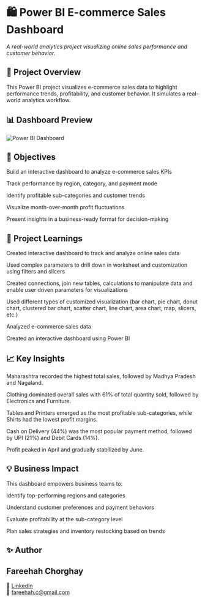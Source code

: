 # 🛍️ Power BI E-commerce Sales Dashboard
*A real-world analytics project visualizing online sales performance and customer behavior.*

## 📌 Project Overview

This Power BI project visualizes e-commerce sales data to highlight performance trends, profitability, and customer behavior.
It simulates a real-world analytics workflow.

## 📊 Dashboard Preview

![Power BI Dashboard](powerbi_dashboard_preview.png)

## 🧠 Objectives

Build an interactive dashboard to analyze e-commerce sales KPIs

Track performance by region, category, and payment mode

Identify profitable sub-categories and customer trends

Visualize month-over-month profit fluctuations

Present insights in a business-ready format for decision-making

## 🧠 Project Learnings

Created interactive dashboard to track and analyze online sales data

Used complex parameters to drill down in worksheet and customization using filters and slicers

Created connections, join new tables, calculations to manipulate data and enable user driven parameters for visualizations

Used different types of customized visualization (bar chart, pie chart, donut chart, clustered bar chart, scatter chart, line chart, area chart, map, slicers, etc.)

Analyzed e-commerce sales data

Created an interactive dashboard using Power BI

## 📈 Key Insights

Maharashtra recorded the highest total sales, followed by Madhya Pradesh and Nagaland.

Clothing dominated overall sales with 61% of total quantity sold, followed by Electronics and Furniture.

Tables and Printers emerged as the most profitable sub-categories, while Shirts had the lowest profit margins.

Cash on Delivery (44%) was the most popular payment method, followed by UPI (21%) and Debit Cards (14%).

Profit peaked in April and gradually stabilized by June.

## 💡 Business Impact

This dashboard empowers business teams to:

Identify top-performing regions and categories

Understand customer preferences and payment behaviors

Evaluate profitability at the sub-category level

Plan sales strategies and inventory restocking based on trends

## ✨ Author  

 ##   Fareehah Chorghay
📍 [LinkedIn](https://www.linkedin.com/in/fareehah-chorghay)  
📧 [fareehah.c@gmail.com](mailto:fareehah.c@gmail.com)
